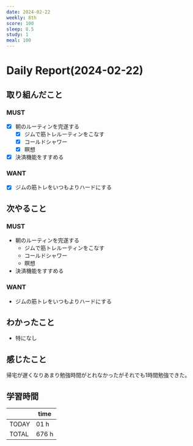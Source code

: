```yaml
---
date: 2024-02-22
weekly: 8th
score: 100
sleep: 8.5
study: 1
meal: 100
---
```

# Daily Report(2024-02-22)
## 取り組んだこと
### MUST
- [x] 朝のルーティンを完遂する
	- [x] ジムで筋トレルーティンをこなす
	- [x] コールドシャワー
	- [x] 瞑想
- [x] 決済機能をすすめる
### WANT
- [x] ジムの筋トレをいつもよりハードにする
## 次やること
### MUST
- 朝のルーティンを完遂する
	- ジムで筋トレルーティンをこなす
	- コールドシャワー
	- 瞑想
- 決済機能をすすめる
### WANT
- ジムの筋トレをいつもよりハードにする
## わかったこと
- 特になし
## 感じたこと
帰宅が遅くなりあまり勉強時間がとれなかったがそれでも1時間勉強できた。
## 学習時間
|       | time  | 
| ----- | ----- |
| TODAY | 01 h   |
| TOTAL | 676 h |
